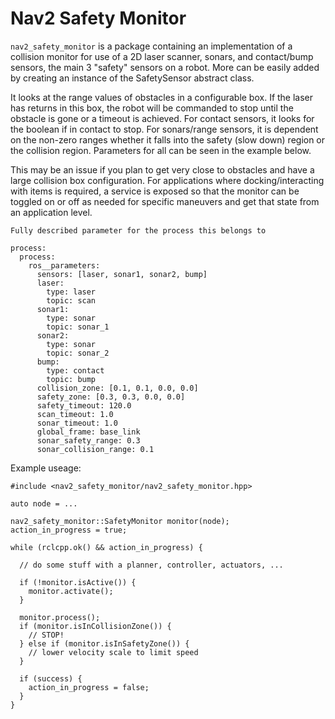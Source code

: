 # Nav2 Safety Monitor

`nav2_safety_monitor` is a package containing an implementation of a collision monitor for use of a 2D laser scanner, sonars, and contact/bump sensors, the main 3 "safety" sensors on a robot. More can be easily added by creating an instance of the SafetySensor abstract class. 

It looks at the range values of obstacles in a configurable box. If the laser has returns in this box, the robot will be commanded to stop until the obstacle is gone or a timeout is achieved. For contact sensors, it looks for the boolean if in contact to stop. For sonars/range sensors, it is dependent on the non-zero ranges whether it falls into the safety (slow down) region or the collision region. Parameters for all can be seen in the example below.

This may be an issue if you plan to get very close to obstacles and have a large collision box configuration. For applications where docking/interacting with items is required, a service is exposed so that the monitor can be toggled on or off as needed for specific maneuvers and get that state from an application level. 

```
Fully described parameter for the process this belongs to

process:
  process:
    ros__parameters:
      sensors: [laser, sonar1, sonar2, bump]
      laser:
        type: laser
        topic: scan
      sonar1:
        type: sonar
        topic: sonar_1
      sonar2:
        type: sonar
        topic: sonar_2
      bump:
        type: contact
        topic: bump
      collision_zone: [0.1, 0.1, 0.0, 0.0]
      safety_zone: [0.3, 0.3, 0.0, 0.0]
      safety_timeout: 120.0
      scan_timeout: 1.0
      sonar_timeout: 1.0
      global_frame: base_link
      sonar_safety_range: 0.3
      sonar_collision_range: 0.1
```

Example useage:

```
#include <nav2_safety_monitor/nav2_safety_monitor.hpp>

auto node = ...

nav2_safety_monitor::SafetyMonitor monitor(node);
action_in_progress = true;

while (rclcpp.ok() && action_in_progress) {

  // do some stuff with a planner, controller, actuators, ... 

  if (!monitor.isActive()) {
    monitor.activate();
  }

  monitor.process();
  if (monitor.isInCollisionZone()) {
    // STOP!
  } else if (monitor.isInSafetyZone()) {
    // lower velocity scale to limit speed
  }

  if (success) {
    action_in_progress = false;
  }
}

```